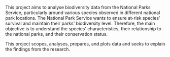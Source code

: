 This project aims to analyse biodiversity data from the National Parks Service, particularly around various species observed in different national park locations. The National Park Service wants to ensure at-risk species' survival and maintain their parks' biodiversity level. Therefore, the main objective is to understand the species' characteristics, their relationship to the national parks, and their conservation status.

This project scopes, analyses, prepares, and plots data and seeks to explain the findings from the research.
